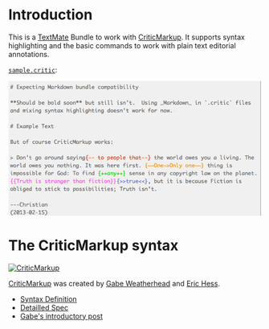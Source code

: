 # Introduction

This is a [TextMate][tm] Bundle to work with [CriticMarkup][cm].  It supports syntax highlighting and the basic commands to work with plain text editorial annotations.

[`sample.critic`](http://github.com/DivineDominion/criticmarkup.tmbundle/blob/master/sample.critic):

![Sample](http://github.com/DivineDominion/criticmarkup.tmbundle/raw/master/sample.png)

  [tm]: https://github.com/textmate/textmate "textmate on GitHub"
  
# The CriticMarkup syntax

[![CriticMarkup][cmimg]][cm]

  [cmimg]: http://high90.com/img/CriticMarkup-400px.png
  
[CriticMarkup][cm] was created by [Gabe Weatherhead][md] and [Eric Hess][mfb].

  [cm]: http://criticmarkup.com
  [md]: http://www.macdrifter.com
  [mfb]: http://www.themindfulbit.com

*   [Syntax Definition](http://criticmarkup.com/users-guide.php)
*   [Detailled Spec](http://criticmarkup.com/spec.php)
*   [Gabe's introductory post](http://macdrifter.com/2013/02/everyones-a-critic-the-critic-markup-language-proposal.html)
